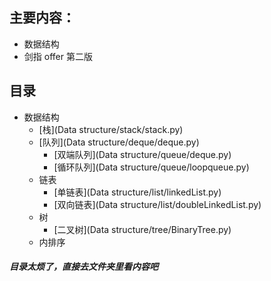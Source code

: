 ## 主要内容：
- 数据结构
- 剑指 offer 第二版


## 目录
- 数据结构
    - [栈](Data structure/stack/stack.py)
    - [队列](Data structure/deque/deque.py)
        - [双端队列](Data structure/queue/deque.py)
        - [循环队列](Data structure/queue/loopqueue.py)
    - 链表
        - [单链表](Data structure/list/linkedList.py)
        - [双向链表](Data structure/list/doubleLinkedList.py)
    - 树
        - [二叉树](Data structure/tree/BinaryTree.py)
    - 内排序
    
##### 目录太烦了，直接去文件夹里看内容吧
        
